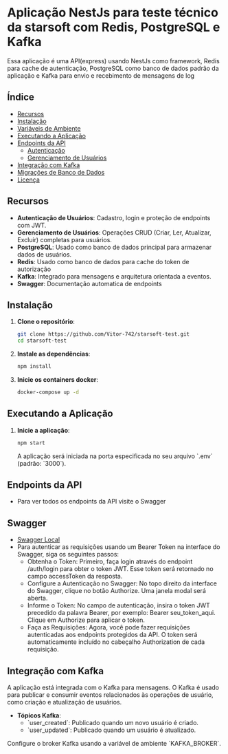 # Aplicação NestJs para teste técnico da starsoft com Redis, PostgreSQL e Kafka

Essa aplicação é uma API(express) usando NestJs como framework, Redis para cache de autenticação, PostgreSQL como banco de dados padrão da aplicação e Kafka para
envio e recebimento de mensagens de log

## Índice

- [Recursos](#recursos)
- [Instalação](#instalação)
- [Variáveis de Ambiente](#variáveis-de-ambiente)
- [Executando a Aplicação](#executando-a-aplicação)
- [Endpoints da API](#endpoints-da-api)
  - [Autenticação](#autenticação)
  - [Gerenciamento de Usuários](#gerenciamento-de-usuários)
- [Integração com Kafka](#integração-com-kafka)
- [Migrações de Banco de Dados](#migrações-de-banco-de-dados)
- [Licença](#licença)

## Recursos

- **Autenticação de Usuários**: Cadastro, login e proteção de endpoints com JWT.
- **Gerenciamento de Usuários**: Operações CRUD (Criar, Ler, Atualizar, Excluir) completas para usuários.
- **PostgreSQL**: Usado como banco de dados principal para armazenar dados de usuários.
- **Redis**: Usado como banco de dados para cache do token de autorização
- **Kafka**: Integrado para mensagens e arquitetura orientada a eventos.
- **Swagger**: Documentação automatica de endpoints

## Instalação

1. **Clone o repositório**:

   ```bash
   git clone https://github.com/Vitor-742/starsoft-test.git
   cd starsoft-test
   ```

2. **Instale as dependências**:

   ```bash
   npm install
   ```

3. **Inicie os containers docker**:
   ```bash
   docker-compose up -d
   ```

## Executando a Aplicação

1. **Inicie a aplicação**:

   ```bash
   npm start
   ```

   A aplicação será iniciada na porta especificada no seu arquivo \`.env\` (padrão: \`3000\`).

## Endpoints da API
- Para ver todos os endpoints da API visite o Swagger

## Swagger

- [Swagger Local](http://localhost:3000/api/)
- Para autenticar as requisições usando um Bearer Token na interface do Swagger, siga os seguintes passos:
    - Obtenha o Token: Primeiro, faça login através do endpoint /auth/login para obter o token JWT. Esse token será retornado no campo accessToken da resposta.
    - Configure a Autenticação no Swagger: No topo direito da interface do Swagger, clique no botão Authorize. Uma janela modal será aberta.
    - Informe o Token: No campo de autenticação, insira o token JWT precedido da palavra Bearer, por exemplo: Bearer seu_token_aqui. Clique em Authorize para aplicar o token.
    - Faça as Requisições: Agora, você pode fazer requisições autenticadas aos endpoints protegidos da API. O token será automaticamente incluído no cabeçalho Authorization de cada requisição.

## Integração com Kafka

A aplicação está integrada com o Kafka para mensagens. O Kafka é usado para publicar e consumir eventos relacionados às operações de usuário, como criação e atualização de usuários.

- **Tópicos Kafka**:
  - \`user_created\`: Publicado quando um novo usuário é criado.
  - \`user_updated\`: Publicado quando um usuário é atualizado.

Configure o broker Kafka usando a variável de ambiente \`KAFKA_BROKER\`.
